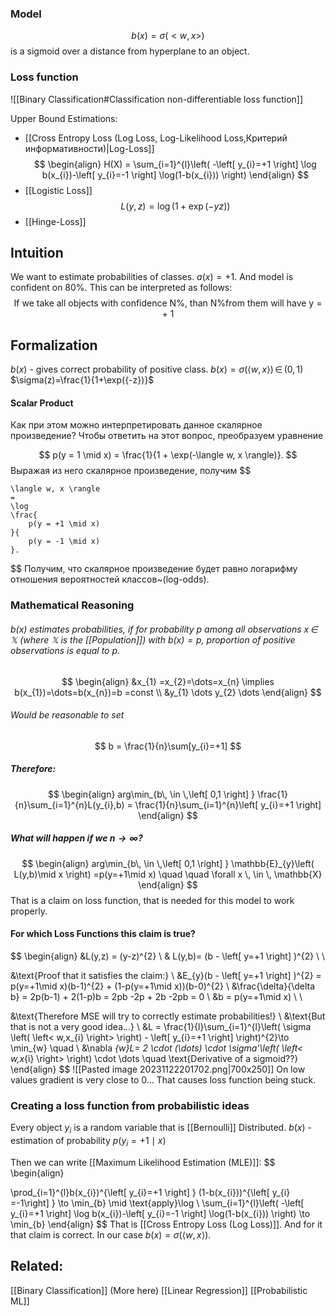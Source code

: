 ### Model
$$
b(x) = \sigma(<w,x>)
$$
is a sigmoid over a distance from hyperplane to an object.



### Loss function
![[Binary Classification#Classification non-differentiable loss function]]

Upper Bound Estimations:
- [[Cross Entropy Loss (Log Loss, Log-Likelihood Loss,Критерий информативности)|Log-Loss]]
$$
\begin{align}
H(X) = \sum_{i=1}^{l}\left( -\left[ y_{i}=+1 \right] \log b(x_{i})-\left[ y_{i}=-1 \right] \log(1-b(x_{i})) \right)
\end{align}
$$
- [[Logistic Loss]]
$$L(y, z) = \log(1 + \exp(-yz))$$
- [[Hinge-Loss]]



## Intuition 
We want to estimate probabilities of classes. 
$a(x)=+1$. And model is confident on 80%. This can be interpreted as follows:
$$
\text{If we take all objects with confidence N\%, than N\% from them will have y = + 1}
$$


## Formalization
$b(x)$ - gives correct probability of positive class.
$b(x) = \sigma(\left< w,x \right>) \, \in \,(0,1)$
$\sigma(z)=\frac{1}{1+\exp({-z})}$

#### Scalar Product
Как при этом можно интерпретировать данное скалярное произведение?
Чтобы ответить на этот вопрос, преобразуем уравнение

$$
    p(y = 1 \mid x)
    =
    \frac{1}{1 + \exp(-\langle w, x \rangle)}.
$$
Выражая из него скалярное произведение, получим
$$

    \langle w, x \rangle
    =
    \log
    \frac{
        p(y = +1 \mid x)
    }{
        p(y = -1 \mid x)
    }.

$$
Получим, что скалярное произведение будет равно логарифму отношения
вероятностей классов~(log-odds).

### Mathematical Reasoning
###### $b(x)$ estimates probabilities, if for probability $p$ among all observations $x \, \in \,\mathbb{X}$ (where $\mathbb{X}$ is the [[Population]]) with $b(x)=p$, proportion of positive observations is equal to $p$.

$$
\begin{align}
&x_{1} =x_{2}=\dots=x_{n} \implies b(x_{1})=\dots=b(x_{n})=b =const \\
&y_{1} \dots y_{2} \dots
\end{align}
$$
###### Would be reasonable to set 
$$
b = \frac{1}{n}\sum[y_{i}=+1]
$$
##### Therefore:
$$
\begin{align}
arg\min_{b\, \in \,\left[ 0,1 \right] } \frac{1}{n}\sum_{i=1}^{n}L(y_{i},b) = \frac{1}{n}\sum_{i=1}^{n}\left[ y_{i}=+1 \right] 
\end{align}
$$
##### What will happen if we $n\to \infty$?
$$
\begin{align}
arg\min_{b\, \in \,\left[ 0,1 \right] } \mathbb{E}_{y}\left( L(y,b)\mid x \right) =p(y=+1\mid x) \quad \quad \forall x \, \in \, \mathbb{X}
\end{align}
$$ That is a claim on loss function, that is needed for this model to work properly.

#### For which Loss Functions this claim is true? 
$$
\begin{align}
&L(y,z) = (y-z)^{2}  \\
& L(y,b)= (b - \left[ y=+1 \right] )^{2} \\ \\

&\text{Proof that it satisfies the claim:} \\
&E_{y}(b - \left[ y=+1 \right] )^{2} = p(y=+1\mid x)(b-1)^{2} + (1-p(y=+1\mid x))(b-0)^{2} \\
&\frac{\delta}{\delta b} = 2p(b-1) + 2(1-p)b = 2pb -2p + 2b -2pb = 0 \\
&b = p(y=+1\mid x) \\ \\

&\text{Therefore MSE will try to correctly estimate probabilities!} \\
&\text{But that is not a very good idea...} \\
&L = \frac{1}{l}\sum_{i=1}^{l}\left( \sigma \left( \left< w,x_{i} \right>  \right)  - \left[ y_{i}=+1 \right] \right)^{2}\to \min_{w} \quad  \\
&\nabla _{w}L= 2  \cdot  (\dots)  \cdot  \sigma'\left( \left< w,x_{i} \right>  \right)  \cdot  \dots \quad  \text{Derivative of a sigmoid??}
\end{align}
$$
![[Pasted image 20231122201702.png|700x250]]
On low values gradient is very close to 0... That causes loss function being stuck.

### Creating a loss function from probabilistic ideas
Every object $y_{i}$ is a random variable that is [[Bernoulli]] Distributed.
$b(x)$ - estimation of probability $p(y_{i}=+1\mid x)$

Then we can write [[Maximum Likelihood Estimation (MLE)]]:
$$
\begin{align}

\prod_{i=1}^{l}b(x_{i})^{\left[ y_{i}=+1 \right] } (1-b(x_{i}))^{\left[ y_{i} =-1\right] } \to \min_{b} \mid \text{apply}\log \\
\sum_{i=1}^{l}\left( -\left[ y_{i}=+1 \right] \log b(x_{i})-\left[ y_{i}=-1 \right] \log(1-b(x_{i})) \right) \to \min_{b}
\end{align}
$$
That is [[Cross Entropy Loss (Log Loss)]]. And for it that claim is correct. 
In our case $b(x)=\sigma(\left< w,x \right>)$.




## Related:
[[Binary Classification]] (More here)
[[Linear Regression]]
[[Probabilistic ML]]